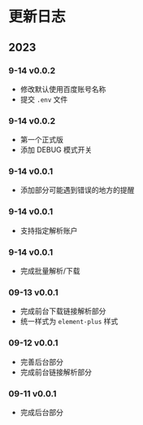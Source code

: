 # 更新日志

## 2023

### 9-14 v0.0.2

- 修改默认使用百度账号名称
- 提交 `.env` 文件

### 9-14 v0.0.2

- 第一个正式版
- 添加 DEBUG 模式开关

### 9-14 v0.0.1

- 添加部分可能遇到错误的地方的提醒

### 9-14 v0.0.1

- 支持指定解析账户

### 9-14 v0.0.1

- 完成批量解析/下载

### 09-13 v0.0.1

- 完成前台下载链接解析部分
- 统一样式为 `element-plus` 样式

### 09-12 v0.0.1

- 完善后台部分
- 完成前台链接解析部分

### 09-11 v0.0.1

- 完成后台部分
